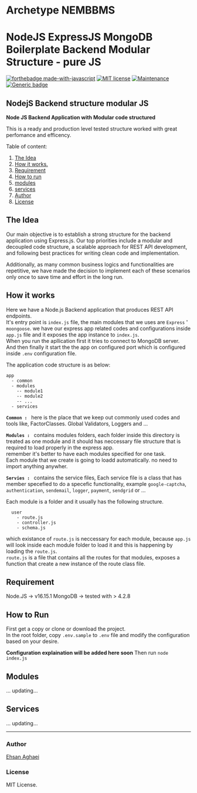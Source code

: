 # Archetype NEMBBMS

# NodeJS ExpressJS MongoDB Boilerplate Backend Modular Structure - pure JS

[![forthebadge made-with-javascript](http://ForTheBadge.com/images/badges/made-with-javascript.svg)](https://www.javascript.com/)
[![MIT license](https://img.shields.io/badge/License-MIT-blue.svg)](https://lbesson.mit-license.org/)
[![Maintenance](https://img.shields.io/badge/Maintained%3F-yes-green.svg)](https://github.com/ehsanagh/nodejs-backend-structure-modular-JS/graphs/commit-activity)
[![Generic badge](https://img.shields.io/badge/Author-EhsanAghaei-<COLOR>.svg)](mailto:ehsan.aghaeii@gmail.com)

## NodejS Backend structure modular JS

**Node JS Backend Application with Modular code structured**

This is a ready and production level tested structure worked with great perfomance and efficency.

Table of content:

1. [The Idea](#the-idea)
2. [How it works.](#how-it-works)
3. [Requirement](#requirement)
4. [How to run](#how-to-use)
5. [modules](#modules)
6. [services](#services)
7. [Author](#Author)
8. [License](#License)

## <a name="the-idea">The Idea</a>

Our main objective is to establish a strong structure for the backend application using Express.js. Our top priorities include a modular and decoupled code structure, a scalable approach for REST API development, and following best practices for writing clean code and implementation.

Additionally, as many common business logics and functionalities are repetitive, we have made the decision to implement each of these scenarios only once to save time and effort in the long run.

## <a name="how-it-works">How it works</a>

Here we have a Node.js Backend application that produces REST API endpoints.  
 It's entry point is `index.js` file, the main modules that we uses are `Express` ' `moongoose`.
we have our express app related codes and configurations inside `app.js` file and it exposes the app instance to `index.js`.  
 When you run the apllication first it tries to connect to MongoDB server.  
 And then finally it start the the app on configured port which is configured inside `.env` configuration file.

The application code structure is as below:

```
app
  - common
  - modules
    -- module1
    -- module2
    -- ...
  - services
```

**`Common : `** here is the place that we keep out commonly used codes and tools like, FactorClasses. Global Validators, Loggers and ...

**`Modules : `** contains modules folders, each folder inside this directory is treated as one module and it should has neccessary file structure that is required to load properly in the express app.  
 remember it's better to have each modules specified for one task.  
 Each module that we create is going to loadd automatically. no need to import anything anywher.

**`Servies : `** contains the service files, Each service file is a class that has member specefied to do a specefic functionality, example `google-captcha`, `authentication`, `sendemail`, `logger`, `payment`, `sendgrid` or ...

Each module is a folder and it usually has the following structure.

```
  user
    - route.js
    - controller.js
    - schema.js
```

which existance of `route.js` is neccessary for each module, because `app.js` will look inside each module folder to load it and this is happening by loading the `route.js`.  
 `route.js` is a file that contains all the routes for that modules, exposes a function that create a new instance of the route class file.

## <a name="requirement">Requirement</a>

Node.JS -> v16.15.1
MongoDB -> tested with > 4.2.8

## <a name="how-to-use">How to Run</a>

First get a copy or clone or download the project.  
In the root folder, copy `.env.sample` to `.env` file and modify the configuration based on your desire.

**Configuration explaination will be added here soon**
Then run `node index.js`

## <a name="modules">Modules</a>

... updating...

## <a name="services">Services</a>

... updating...

----

### <a name="author">Author</a>

[Ehsan Aghaei](https://github.com/ethyaan)

### <a name="license">License</a>

MIT License.
